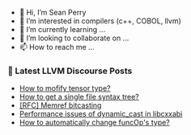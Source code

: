- 👋 Hi, I’m Sean Perry
- 👀 I’m interested in compilers (c++, COBOL, llvm)
- 🌱 I’m currently learning ...
- 💞️ I’m looking to collaborate on ...
- 📫 How to reach me ...

<!---
s66perry/s66perry is a ✨ special ✨ repository because its `README.md` (this file) appears on your GitHub profile.
You can click the Preview link to take a look at your changes.
--->
### 📕 Latest LLVM Discourse Posts

<!-- DISCOURSE-LLVM:START -->
- [How to mofify tensor type?](https://discourse.llvm.org/t/how-to-mofify-tensor-type/66393#post_2)
- [How to get a single file syntax tree?](https://discourse.llvm.org/t/how-to-get-a-single-file-syntax-tree/66322#post_5)
- [[RFC] Memref bitcasting](https://discourse.llvm.org/t/rfc-memref-bitcasting/66395#post_1)
- [Performance issues of dynamic_cast in libcxxabi](https://discourse.llvm.org/t/performance-issues-of-dynamic-cast-in-libcxxabi/66296#post_10)
- [How to automatically change funcOp&#39;s type?](https://discourse.llvm.org/t/how-to-automatically-change-funcops-type/66394#post_1)
<!-- DISCOURSE-LLVM:END -->
